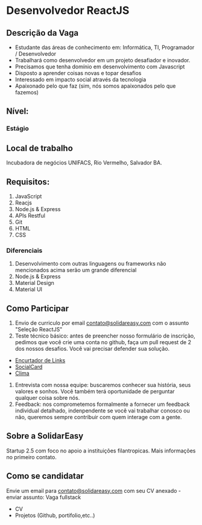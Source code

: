 # Desenvolvedor ReactJS

## Descrição da Vaga
- Estudante das áreas de conhecimento em: Informática, TI, Programador / Desenvolvedor
- Trabalhará como desenvolvedor em um projeto desafiador e inovador.
- Precisamos que tenha domínio em desenvolvimento com Javascript
- Disposto a aprender coisas novas e topar desafios
- Interessado em impacto social através da tecnologia
- Apaixonado pelo que faz (sim, nós somos apaixonados pelo que fazemos)

## Nível: 
### Estágio

## Local de trabalho
 Incubadora de negócios UNIFACS, Rio Vermelho, Salvador BA.

## Requisitos:
1. JavaScript
1. Reacjs
1. Node.js & Express
1. APIs Restful
1. Git
1. HTML
1. CSS


### Diferenciais

1. Desenvolvimento com outras linguagens ou frameworks não mencionados acima serão um grande diferencial
1. Node.js & Express
1. Material Design
1. Material UI


## Como Participar

1. Envio de curriculo por email contato@solidareasy.com com o assunto "Seleção ReactJS"
1. Teste técnico básico: antes de preencher nosso formulário de inscrição, pedimos que você crie uma conta no github, faça um pull request de 2 dos nossos desafios. Você vai precisar defender sua solução.
- [Encurtador de Links](https://github.com/SolidarEasy/challenge-shortener)
- [SocialCard](https://github.com/SolidarEasy/challenge-socialcard)
- [Clima](https://github.com/SolidarEasy/challenge-weather)
1. Entrevista com nossa equipe: buscaremos conhecer sua história, seus valores e sonhos. Você também terá oportunidade de perguntar qualquer coisa sobre nós.
1. Feedback: nos comprometemos formalmente a fornecer um feedback individual detalhado, indenpendente se você vai trabalhar conosco ou não, queremos sempre contribuir com quem interage com a gente.

## Sobre a SolidarEasy

Startup 2.5 com foco no apoio a instituições filantropicas.
Mais informações no primeiro contato.


## Como se candidatar

Envie um email para contato@solidareasy.com com seu CV anexado - enviar assunto:
Vaga fullstack

 - CV
 - Projetos (Github, portifolio,etc..)
